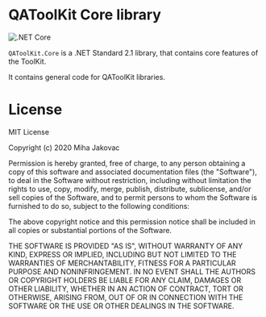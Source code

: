 # QAToolKit Core library
![.NET Core](https://github.com/qatoolkit/qatoolkit-core-net/workflows/.NET%20Core/badge.svg?branch=main)

`QAToolKit.Core` is a .NET Standard 2.1 library, that contains core features of the ToolKit.

It contains general code for QAToolKit libraries.

# License

MIT License

Copyright (c) 2020 Miha Jakovac

Permission is hereby granted, free of charge, to any person obtaining a copy
of this software and associated documentation files (the "Software"), to deal
in the Software without restriction, including without limitation the rights
to use, copy, modify, merge, publish, distribute, sublicense, and/or sell
copies of the Software, and to permit persons to whom the Software is
furnished to do so, subject to the following conditions:

The above copyright notice and this permission notice shall be included in all
copies or substantial portions of the Software.

THE SOFTWARE IS PROVIDED "AS IS", WITHOUT WARRANTY OF ANY KIND, EXPRESS OR
IMPLIED, INCLUDING BUT NOT LIMITED TO THE WARRANTIES OF MERCHANTABILITY,
FITNESS FOR A PARTICULAR PURPOSE AND NONINFRINGEMENT. IN NO EVENT SHALL THE
AUTHORS OR COPYRIGHT HOLDERS BE LIABLE FOR ANY CLAIM, DAMAGES OR OTHER
LIABILITY, WHETHER IN AN ACTION OF CONTRACT, TORT OR OTHERWISE, ARISING FROM,
OUT OF OR IN CONNECTION WITH THE SOFTWARE OR THE USE OR OTHER DEALINGS IN THE
SOFTWARE.